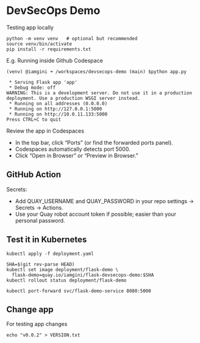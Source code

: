 # DevSecOps Demo



Testing app locally 

```shell
python -m venv venv   # optional but recommended
source venv/bin/activate
pip install -r requirements.txt
```

E.g. Running inside Github Codespace

```shell
(venv) @iamgini ➜ /workspaces/devsecops-demo (main) $python app.py

 * Serving Flask app 'app'
 * Debug mode: off
WARNING: This is a development server. Do not use it in a production deployment. Use a production WSGI server instead.
 * Running on all addresses (0.0.0.0)
 * Running on http://127.0.0.1:5000
 * Running on http://10.0.11.133:5000
Press CTRL+C to quit
```

Review the app in Codespaces

- In the top bar, click “Ports” (or find the forwarded ports panel).
- Codespaces automatically detects port 5000.
- Click “Open in Browser” or “Preview in Browser.”

## GitHub Action

Secrets:

- Add QUAY_USERNAME and QUAY_PASSWORD in your repo settings → Secrets → Actions.
- Use your Quay robot account token if possible; easier than your personal password.


## Test it in Kubernetes

```shell
kubectl apply -f deployment.yaml

SHA=$(git rev-parse HEAD)
kubectl set image deployment/flask-demo \
  flask-demo=quay.io/iamgini/flask-devsecops-demo:$SHA
kubectl rollout status deployment/flask-demo

kubectl port-forward svc/flask-demo-service 8080:5000

```

## Change app

For testing app changes

```shell
echo "v0.0.2" > VERSION.txt
```